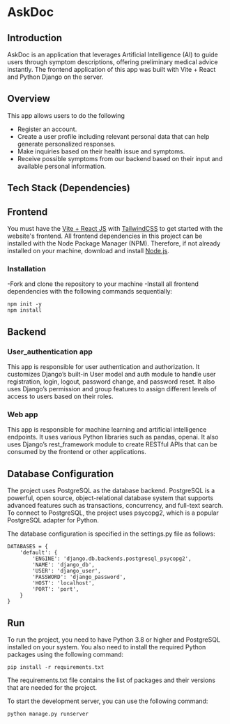 # AskDoc

## Introduction

AskDoc is an application that leverages Artificial Intelligence (AI) to
guide users through symptom descriptions, offering preliminary
medical advice instantly. The frontend application of this app was built with Vite + React and Python Django on the server.

## Overview

This app allows users to do the following

- Register an account.
- Create a user profile including relevant personal data that can help generate personalized responses.
- Make inquiries based on their health issue and symptoms.
- Receive possible symptoms from our backend based on their input and available personal information.

## Tech Stack (Dependencies)

## Frontend

You must have the [Vite + React JS](https://vitejs.dev/guide/) with [TailwindCSS](https://tailwindcss.com/) to get started with the website's frontend. All frontend dependencies in this project can be installed with the Node Package Manager (NPM). Therefore, if not already installed on your machine, download and install [Node.js](https://nodejs.org/en/download/).

### Installation

-Fork and clone the repository to your machine
-Install all frontend dependencies with the following commands sequentially:

```
npm init -y
npm install
```

## Backend

### User_authentication app
This app is responsible for user authentication and authorization. It customizes Django’s built-in User model and auth module to handle user registration, login, logout, password change, and password reset. It also uses Django’s permission and group features to assign different levels of access to users based on their roles.

### Web app
This app is responsible for machine learning and artificial intelligence endpoints. It uses various Python libraries such as pandas, openai. It also uses Django’s rest_framework module to create RESTful APIs that can be consumed by the frontend or other applications.

## Database Configuration
The project uses PostgreSQL as the database backend. PostgreSQL is a powerful, open source, object-relational database system that supports advanced features such as transactions, concurrency, and full-text search. To connect to PostgreSQL, the project uses psycopg2, which is a popular PostgreSQL adapter for Python.

The database configuration is specified in the settings.py file as follows:

```
DATABASES = {
    'default': {
        'ENGINE': 'django.db.backends.postgresql_psycopg2',
        'NAME': 'django_db',
        'USER': 'django_user',
        'PASSWORD': 'django_password',
        'HOST': 'localhost',
        'PORT': 'port',
    }
}
```

## Run
To run the project, you need to have Python 3.8 or higher and PostgreSQL installed on your system. You also need to install the required Python packages using the following command:
```
pip install -r requirements.txt
```
The requirements.txt file contains the list of packages and their versions that are needed for the project.

To start the development server, you can use the following command:
```
python manage.py runserver
```
